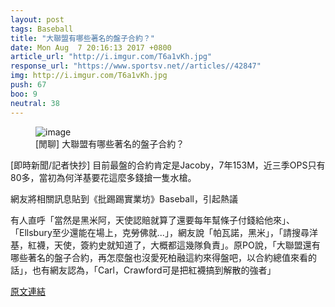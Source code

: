 ```yaml
---
layout: post
tags: Baseball
title: "大聯盟有哪些著名的盤子合約？"
date: Mon Aug  7 20:16:13 2017 +0800
article_url: "http://i.imgur.com/T6a1vKh.jpg"
response_url: "https://www.sportsv.net//articles//42847"
img: http://i.imgur.com/T6a1vKh.jpg
push: 67
boo: 9
neutral: 38
---
```


<figure>
<img src="http://i.imgur.com/T6a1vKh.jpg" alt="image">
<figcaption>
[閒聊] 大聯盟有哪些著名的盤子合約？
</figcaption>
</figure>



[即時新聞/記者快抄] 目前最盤的合約肯定是Jacoby，7年153M，近三季OPS只有80多，當初為何洋基要花這麼多錢搶一隻水槍。

網友將相關訊息貼到《批踢踢實業坊》Baseball，引起熱議

有人直呼「當然是黑米阿，天使認賠就算了還要每年幫條子付錢給他來」、「Ellsbury至少還能在場上，克勞佛就...」，網友說「帕瓦諾，黑米」，「請搜尋洋基，紅襪，天使，簽約史就知道了，大概都這幾隊負責」。原PO說，「大聯盟還有哪些著名的盤子合約，再怎麼盤也沒愛死柏融這約來得盤吧，以合約總值來看的話」，也有網友認為，「Carl，Crawford可是把紅襪搞到解散的強者」

<a href = "https://www.ptt.cc/bbs/Baseball/M.1502108175.A.11D.html">原文連結</a>

